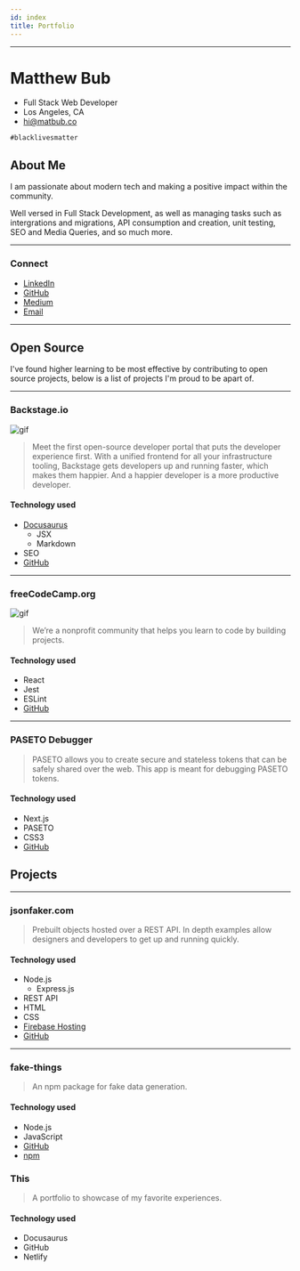 ```yaml
---
id: index
title: Portfolio
---
```


---

# Matthew Bub

- Full Stack Web Developer
- Los Angeles, CA
- hi@matbub.co

`#blacklivesmatter`

## About Me

I am passionate about modern tech and making a positive impact within the community.

Well versed in Full Stack Development, as well as managing tasks such as intergrations and migrations, API consumption and creation, unit testing, SEO and Media Queries, and so much more.

---

### Connect

- [LinkedIn](https://www.linkedin.com/in/matbub/)
- [GitHub](https://github.com/hi-matbub)
- [Medium](https://medium.com/@6matbub)
- [Email](mailto:hi@matbub.co)

---

## Open Source

I've found higher learning to be most effective by contributing to open source projects, below is a list of projects I'm proud to be apart of.

---

### Backstage.io

![gif](../img/backstage.gif)

> Meet the first open-source developer portal that puts the developer experience first. With a unified frontend for all your infrastructure tooling, Backstage gets developers up and running faster, which makes them happier. And a happier developer is a more productive developer.

#### Technology used

- [Docusaurus](https://v2.docusaurus.io/)
  - JSX
  - Markdown
- SEO
- [GitHub](https://github.com/spotify/backstage-microsite)

---

### freeCodeCamp.org

![gif](../img/free-code-camp.gif)

> We’re a nonprofit community that helps you learn to code by building projects.

#### Technology used

- React
- Jest
- ESLint
- [GitHub](https://github.com/freeCodeCamp/freeCodeCamp)

---

### PASETO Debugger

> PASETO allows you to create secure and stateless tokens that can be safely shared over the web. This app is meant for debugging PASETO tokens.

#### Technology used

- Next.js
- PASETO
- CSS3
- [GitHub](https://github.com/mehdibo/paseto-debugger)

## Projects

---

### jsonfaker.com

> Prebuilt objects hosted over a REST API. In depth examples allow designers and developers to get up and running quickly.

#### Technology used

- Node.js
  - Express.js
- REST API
- HTML
- CSS
- [Firebase Hosting](https://jsonfaker.com)
- [GitHub](https://github.com/json-faker/jsonfaker)

---

### fake-things

> An npm package for fake data generation.

#### Technology used

- Node.js
- JavaScript
- [GitHub](https://github.com/hi-matbub/fake-things)
- [npm](https://www.npmjs.com/package/fake-things)

### This

> A portfolio to showcase of my favorite experiences.

#### Technology used

- Docusaurus
- GitHub
- Netlify
